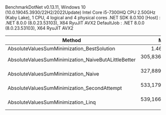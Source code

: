
BenchmarkDotNet v0.13.11, Windows 10 (10.0.19045.3930/22H2/2022Update)
Intel Core i5-7300HQ CPU 2.50GHz (Kaby Lake), 1 CPU, 4 logical and 4 physical cores
.NET SDK 8.0.100
  [Host]     : .NET 8.0.0 (8.0.23.53103), X64 RyuJIT AVX2
  DefaultJob : .NET 8.0.0 (8.0.23.53103), X64 RyuJIT AVX2


 Method                                              | Mean           | Error         | StdDev        | Rank | Gen0    | Allocated |
---------------------------------------------------- |---------------:|--------------:|--------------:|-----:|--------:|----------:|
 AbsoluteValuesSumMinimization_BestSolution          |       1.462 ns |     0.0147 ns |     0.0131 ns |    1 |       - |         - |
 AbsoluteValuesSumMinimization_NaiveButALittleBetter | 305,836.644 ns | 1,889.1634 ns | 1,767.1246 ns |    2 |       - |         - |
 AbsoluteValuesSumMinimization_Naive                 | 327,889.460 ns | 2,377.3954 ns | 2,223.8171 ns |    3 |       - |         - |
 AbsoluteValuesSumMinimization_SecondAttempt         | 533,179.136 ns | 2,308.5674 ns | 2,046.4848 ns |    4 | 13.6719 |   45480 B |
 AbsoluteValuesSumMinimization_Linq                  | 539,166.279 ns | 2,553.4424 ns | 2,388.4916 ns |    4 | 16.6016 |   54808 B |
